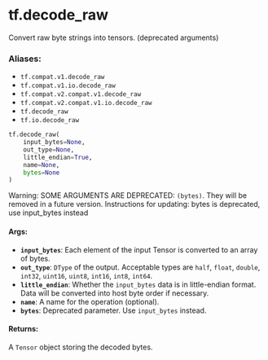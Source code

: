 <div itemscope itemtype="http://developers.google.com/ReferenceObject">
<meta itemprop="name" content="tf.decode_raw" />
<meta itemprop="path" content="Stable" />
</div>

# tf.decode_raw

Convert raw byte strings into tensors. (deprecated arguments)

### Aliases:

* `tf.compat.v1.decode_raw`
* `tf.compat.v1.io.decode_raw`
* `tf.compat.v2.compat.v1.decode_raw`
* `tf.compat.v2.compat.v1.io.decode_raw`
* `tf.decode_raw`
* `tf.io.decode_raw`

``` python
tf.decode_raw(
    input_bytes=None,
    out_type=None,
    little_endian=True,
    name=None,
    bytes=None
)
```

<!-- Placeholder for "Used in" -->

Warning: SOME ARGUMENTS ARE DEPRECATED: `(bytes)`. They will be removed in a future version.
Instructions for updating:
bytes is deprecated, use input_bytes instead

#### Args:


* <b>`input_bytes`</b>:   Each element of the input Tensor is converted to an array of bytes.
* <b>`out_type`</b>:   `DType` of the output. Acceptable types are `half`, `float`, `double`,
  `int32`, `uint16`, `uint8`, `int16`, `int8`, `int64`.
* <b>`little_endian`</b>:   Whether the `input_bytes` data is in little-endian format. Data will be
  converted into host byte order if necessary.
* <b>`name`</b>: A name for the operation (optional).
* <b>`bytes`</b>: Deprecated parameter. Use `input_bytes` instead.


#### Returns:

A `Tensor` object storing the decoded bytes.
